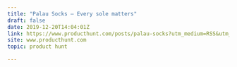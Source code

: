 ```yaml
---
title: "Palau Socks — Every sole matters"
draft: false
date: 2019-12-20T14:04:01Z
link: https://www.producthunt.com/posts/palau-socks?utm_medium=RSS&utm_source=hune
site: www.producthunt.com
topic: product hunt  

---
```

